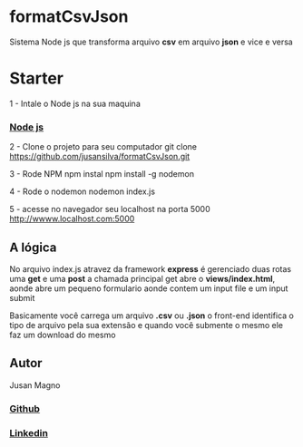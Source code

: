 # formatCsvJson
Sistema Node js que transforma arquivo **csv** em arquivo **json** e vice e versa

# Starter

1 - Intale o Node js na sua maquina
### [Node js](https://nodejs.org/en/download/)

2 - Clone o projeto para seu computador
git clone https://github.com/jusansilva/formatCsvJson.git

3 - Rode NPM 
npm instal
npm install -g nodemon

4 - Rode o nodemon
nodemon index.js

5 - acesse no navegador seu localhost na porta 5000
http://wwww.localhost.com:5000


## A lógica

No arquivo index.js atravez da framework **express** é gerenciado duas rotas uma **get** e uma **post**
a chamada principal get abre o **views/index.html**, aonde abre um pequeno formulario
aonde contem um input file e um input submit

Basicamente você carrega um arquivo **.csv** ou **.json** o front-end identifica o tipo de arquivo pela sua extensão
e quando você submente o mesmo ele faz um download do mesmo 


## Autor

Jusan Magno
### [Github](https://github.com/jusansilva)

### [Linkedin](https://www.linkedin.com/in/jusanmagno/)

